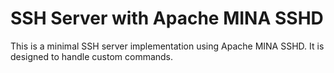 # SSH Server with Apache MINA SSHD

This is a minimal SSH server implementation using Apache MINA SSHD. It is designed to handle custom commands.
